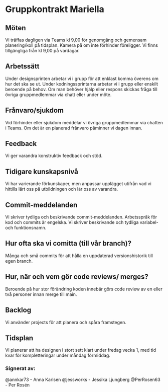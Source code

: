 # Gruppkontrakt Mariella

## Möten
Vi träffas dagligen via Teams kl 9,00 för genomgång och gemensam planering/koll på tidsplan. Kamera på om inte förhinder föreligger. 
Vi finns tillgängliga från kl 9,00 på vardagar.

## Arbetssätt
Under designsprinten arbetar vi i grupp för att enklast komma överens om hur det ska se ut.
Under kodningssprintarna arbetar vi i grupp eller enskilt beroende på behov. Om man behöver hjälp eller respons skickas fråga till övriga gruppmedlemmar via chatt eller under möte.

## Frånvaro/sjukdom
Vid förhinder eller sjukdom meddelar vi övriga gruppmedlemmar via chatten i Teams. Om det är en planerad frånvaro påminner vi dagen innan. 

## Feedback
Vi ger varandra konstruktiv feedback och stöd.

## Tidigare kunskapsnivå
Vi har varierande förkunskaper, men anpassar upplägget utifrån vad vi hittills lärt oss på utbildningen och lär oss av varandra. 

## Commit-meddelanden
Vi skriver tydliga och beskrivande commit-meddelanden. 
Arbetsspråk för kod och commits är engelska. Vi skriver beskrivande och tydliga variabel- och funktionsnamn.

## Hur ofta ska vi comitta (till vår branch)?
Många och små commits för att hålla en uppdaterad versionshistorik till egen branch.

## Hur, när och vem gör code reviews/ merges?
Beroende på hur stor förändring koden innebär görs code review av en eller två personer innan merge till main.

## Backlog
Vi använder projects för att planera och spåra framstegen.

## Tidsplan
Vi planerar att ha designen i stort sett klart under fredag vecka 1, med tid kvar för kompletteringar under måndag förmiddag. 
﻿


### Signerat av:
@annkar73 - Anna Karlsen
@jessworks - Jessika Ljungberg
@PerRosen63 - Per Rosén
